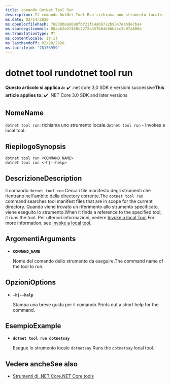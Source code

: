 ```yaml
---
title: comando DotNet Tool Run
description: Il comando DotNet Tool Run richiama uno strumento locale.
ms.date: 02/14/2020
ms.openlocfilehash: 76830b8a8088fbf21f14ab0722b9547eabde7ba4
ms.sourcegitcommit: 00aa62e2f469c2272a457b04e66b4cc3c97a800b
ms.translationtype: MT
ms.contentlocale: it-IT
ms.lasthandoff: 02/28/2020
ms.locfileid: "78156959"
---
```

# <a name="dotnet-tool-run"></a><span data-ttu-id="fd1f0-103">dotnet tool run</span><span class="sxs-lookup"><span data-stu-id="fd1f0-103">dotnet tool run</span></span>

<span data-ttu-id="fd1f0-104">**Questo articolo si applica a:** ✔️ .net core 3,0 SDK e versioni successive</span><span class="sxs-lookup"><span data-stu-id="fd1f0-104">**This article applies to:** ✔️ .NET Core 3.0 SDK and later versions</span></span>

## <a name="name"></a><span data-ttu-id="fd1f0-105">Nome</span><span class="sxs-lookup"><span data-stu-id="fd1f0-105">Name</span></span>

<span data-ttu-id="fd1f0-106">`dotnet tool run`: richiama uno strumento locale.</span><span class="sxs-lookup"><span data-stu-id="fd1f0-106">`dotnet tool run` - Invokes a local tool.</span></span>

## <a name="synopsis"></a><span data-ttu-id="fd1f0-107">Riepilogo</span><span class="sxs-lookup"><span data-stu-id="fd1f0-107">Synopsis</span></span>

```dotnetcli
dotnet tool run <COMMAND NAME>
dotnet tool run <-h|--help>
```

## <a name="description"></a><span data-ttu-id="fd1f0-108">Descrizione</span><span class="sxs-lookup"><span data-stu-id="fd1f0-108">Description</span></span>

<span data-ttu-id="fd1f0-109">Il comando `dotnet tool run` Cerca i file manifesto degli strumenti che rientrano nell'ambito della directory corrente.</span><span class="sxs-lookup"><span data-stu-id="fd1f0-109">The `dotnet tool run` command searches tool manifest files that are in scope for the current directory.</span></span> <span data-ttu-id="fd1f0-110">Quando viene trovato un riferimento allo strumento specificato, viene eseguito lo strumento.</span><span class="sxs-lookup"><span data-stu-id="fd1f0-110">When it finds a reference to the specified tool, it runs the tool.</span></span> <span data-ttu-id="fd1f0-111">Per ulteriori informazioni, vedere [Invoke a local Tool](global-tools.md#invoke-a-local-tool).</span><span class="sxs-lookup"><span data-stu-id="fd1f0-111">For more information, see [Invoke a local tool](global-tools.md#invoke-a-local-tool).</span></span>

## <a name="arguments"></a><span data-ttu-id="fd1f0-112">Argomenti</span><span class="sxs-lookup"><span data-stu-id="fd1f0-112">Arguments</span></span>

- **`COMMAND_NAME`**

  <span data-ttu-id="fd1f0-113">Nome del comando dello strumento da eseguire.</span><span class="sxs-lookup"><span data-stu-id="fd1f0-113">The command name of the tool to run.</span></span>

## <a name="options"></a><span data-ttu-id="fd1f0-114">Opzioni</span><span class="sxs-lookup"><span data-stu-id="fd1f0-114">Options</span></span>

- **`-h|--help`**

  <span data-ttu-id="fd1f0-115">Stampa una breve guida per il comando.</span><span class="sxs-lookup"><span data-stu-id="fd1f0-115">Prints out a short help for the command.</span></span>

## <a name="example"></a><span data-ttu-id="fd1f0-116">Esempio</span><span class="sxs-lookup"><span data-stu-id="fd1f0-116">Example</span></span>

- **`dotnet tool run dotnetsay`**

  <span data-ttu-id="fd1f0-117">Esegue lo strumento locale `dotnetsay`.</span><span class="sxs-lookup"><span data-stu-id="fd1f0-117">Runs the `dotnetsay` local tool.</span></span>

## <a name="see-also"></a><span data-ttu-id="fd1f0-118">Vedere anche</span><span class="sxs-lookup"><span data-stu-id="fd1f0-118">See also</span></span>

- [<span data-ttu-id="fd1f0-119">Strumenti di .NET Core</span><span class="sxs-lookup"><span data-stu-id="fd1f0-119">.NET Core tools</span></span>](global-tools.md)
